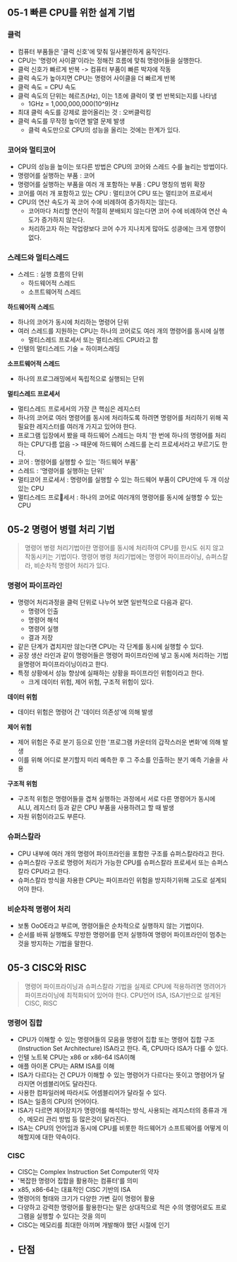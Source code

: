 ## 05-1 빠른 CPU를 위한 설계 기법
### 클럭
- 컴퓨터 부품들은 '클럭 신호'에 맞춰 일사불란하게 움직인다.
- CPU는 '명령어 사이클'이라는 정해진 흐름에 맞춰 명령어들을 실행한다.
- 클럭 신호가 빠르게 반복 -> 컴퓨터 부품이 빠른 박자에 작동
- 클럭 속도가 높아지면 CPU는 명령어 사이클을 더 빠르게 반복
- 클럭 속도 = CPU 속도
- 클럭 속도의 단위는 헤르츠(Hz), 이는 1초에 클럭이 몇 번 반복되는지를 나타냄
	- 1GHz = 1,000,000,000(10^9)Hz
- 최대 클럭 속도를 강제로 끌어올리는 것 : 오버클럭킹
- 클럭 속도를 무작정 높이면 발열 문제 발생
	- 클럭 속도만으로 CPU의 성능을 올리는 것에는 한계가 있다.

### 코어와 멀티코어
- CPU의 성능을 높이는 또다른 방법은 CPU의 코어와 스레드 수를 늘리는 방법이다.
- 명령어를 실행하는 부품 : 코어
- 명령어를 실행하는 부품을 여러 개 포함하는 부품 : CPU 명칭의 범위 확장
- 코어를 여러 개 포함하고 있는 CPU : 멀티코어 CPU 또는 멀티코어 프로세서
- CPU의 연산 속도가 꼭 코어 수에 비례하여 증가하지는 않는다.
	- 코어마다 처리할 연산이 적절히 분배되지 않는다면 코어 수에 비례하여 연산 속도가 증가하지 않는다.
	- 처리하고자 하는 작업량보다 코어 수가 지나치게 많아도 성킁에는 크게 영향이 없다.

### 스레드와 멀티스레드
- 스레드 : 실행 흐름의 단위
	- 하드웨어적 스레드
	- 소프트웨어적 스레드

**하드웨어적 스레드**
- 하나의 코어가 동시에 처리하는 명령어 단위
- 여러 스레드를 지원하는 CPU는 하나의 코어로도 여러 개의 명령어를 동시에 실행
	- 멀티스레드 프로세서 또는 멀티스레드 CPU라고 함
- 인텔의 멀티스레드 기술 = 하이퍼스레딩

**소프트웨어적 스레드**
- 하나의 프로그래밍에서 독립적으로 실행되는 단위

**멀티스레드 프로세서**
- 멀티스레드 프로세서의 가장 큰 핵심은 레지스터
- 하나의 코어로 여러 명령어를 동시에 처리하도록 하려면 명령어를 처리하기 위해 꼭 필요한 레지스터를 여러개 가지고 있어야 한다.
- 프로그램 입장에서 봤을 때 하드웨어 스레드는 마치 '한 번에 하나의 명령어를 처리하는 CPU'다름 없음 -> 때문에 하드웨어 스레드를 논리 프로세서라고 부르기도 한다.
- 코어 : 명령어를 실행할 수 있는 '하드웨어 부품'
- 스레드 : '명령어를 실행하는 단위'
- 멀티코어 프로세서 : 명령어를 실행할 수 있는 하드웨어 부품이 CPU안에 두 개 이상 있는 CPU
- 멀티스레드 프로세서 : 하나의 코어로 여러개의 명령어를 동시에 실행할 수 있는 CPU

## 05-2 명령어 병렬 처리 기법
> 명령어 병령 처리기법이란 명령어를 동시에 처리하여 CPU를 한시도 쉬지 않고 작동시키는 기법이다.
> 명령어 병령 처리기법에는 명령어 파이프라이닝, 슈퍼스칼라, 비순차적 명령어 처리가 있다.

### 명령어 파이프라인
- 명령어 처리과정을 클럭 단위로 나누어 보면 일반적으로 다음과 같다.
	- 명령어 인출
	- 명령어 해석
	- 명령어 실행
	- 결과 저장
- 같은 단계가 겹치지만 않는다면 CPU는 각 단계를 동시에 실행할 수 있다.
- 공장 생산 라인과 같이 명령어들은 명령어 파이프라인에 넣고 동시에 처리하는 기법을명령어 파이프라이닝이라고 한다.
- 특정 상황에서 성능 향상에 실패하는 상황을 파이프라인 위험이라고 한다.
	- 크게 데이터 위험, 제어 위험, 구조적 위험이 있다.

**데이터 위험**
- 데이터 위험은 명령어 간 '데이터 의존성'에 의해 발생

**제어 위험**
- 제어 위험은 주로 분기 등으로 인한 '프로그램 카운터의 갑작스러운 변화'에 의해 발생
- 이를 위해 어디로 분기할지 미리 예측한 후 그 주소를 인출하는 분기 예측 기술을 사용

**구조적 위험**
- 구조적 위험은 명령어들을 겹쳐 실행하는 과정에서 서로 다른 명령어가 동시에 ALU, 레지스터 등과 같은 CPU 부품을 사용하려고 할 때 발생
- 자원 위험이라고도 부른다.

### 슈퍼스칼라
- CPU 내부에 여러 개의 명령어 파이프라인을 포함한 구조를 슈퍼스칼라라고 한다.
- 슈퍼스칼라 구조로 명령어 처리가 가능한 CPU를 슈퍼스칼라 프로세서 또는 슈퍼스칼라 CPU라고 한다.
- 슈퍼스칼라 방식을 차용한 CPU는 파이프라인 위험을 방지하기위해 고도로 설계되어야 한다.

### 비순차적 명령어 처리
- 보통 OoOE라고 부르며, 명령어들은 순차적으로 실행하지 않는 기법이다.
- 순서를 바꿔 실행해도 무방한 명령어를 먼저 실행하여 명령어 파이프라인이 멈추는 것을 방지하는 기법을 말한다.

## 05-3 CISC와 RISC
> 명령어 파이프라이닝과 슈퍼스칼라 기법을 실제로 CPU에 적용하려면 명려어가 파이프라이닝에 최적화되어 있어야 한다.
> CPU언어 ISA, ISA기반으로 설계된 CISC, RISC

### 명령어 집합
- CPU가 이해할 수 있는 명령어들의 모음을 명령어 집합 또는 명령어 집합 구조(Instruction Set Architecture) ISA라고 한다. 즉, CPU마다 ISA가 다를 수 있다.
- 인텔 노트북 CPU는 x86 or x86-64 ISA이해
- 애플 아이폰 CPU는 ARM ISA를 이해
- ISA가 다르다는 건 CPU가 이해할 수 있는 명령어가 다르다는 뜻이고 명령어가 달라지면 어셈블리어도 달라진다.
- 사용한 컴파일러에 따라서도 어셈블리어가 달라질 수 있다.
- ISA는 일종의 CPU의 언어이다.
- ISA가 다르면 제어장치가 명령어를 해석하는 방식, 사용되는 레지스터의 종류과 개수, 메모리 관리 방법 등 많은것이 달라진다.
- ISA는 CPU의 언어임과 동시에 CPU를 비롯한 하드웨어가 소프트웨어를 어떻게 이해할지에 대한 약속이다.

### CISC
- CISC는 Complex Instruction Set Computer의 약자
- '복잡한 명령어 집합을 활용하는 컴퓨터'를 의미
- x85, x86-64는 대표적인 CISC 기반의 ISA
- 명령어의 형태와 크기가 다양한 가변 길이 명령어 활용
- 다양하고 강력한 명령어를 활용한다는 말은 상대적으로 적은 수의 명령어로도 프로그램을 실행할 수 있다는 것을 의미
- CISC는 메모리를 최대한 아끼며 개발해야 했던 시절에 인기
- 단점
	- 
